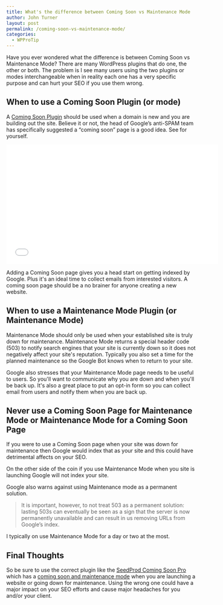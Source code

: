 ```yaml
---
title: What's the difference between Coming Soon vs Maintenance Mode
author: John Turner
layout: post
permalink: /coming-soon-vs-maintenance-mode/
categories:
  - WPProTip
---
```


Have you ever wondered what the difference is between Coming Soon vs Maintenance Mode? There are many WordPress plugins that do one, the other or both. The problem is I see many users using the two plugins or modes interchangeable when in reality each one has a very specific purpose and can hurt your SEO if you use them wrong.

## When to use a Coming Soon Plugin (or mode)

A [Coming Soon Plugin]("/") should be used when a domain is new and you are building out the site. Believe it or not, the head of Google’s anti-SPAM team has specifically suggested a “coming soon” page is a good idea. See for yourself.

<iframe width="560" height="315" src="//www.youtube.com/embed/R9JvBLjLrUI" frameborder="0" allowfullscreen></iframe>

Adding a Coming Soon page gives you a head start on getting indexed by Google. Plus it's an ideal time to collect emails from interested visitors. A coming soon page should be a no brainer for anyone creating a new website.

## When to use a Maintenance Mode Plugin (or Maintenance Mode)

Maintenance Mode should only be used when your established site is truly down for maintenance. Maintenance Mode returns a special header code (503) to notify search engines that your site is currently down so it does not negatively affect your site's reputation. Typically you also set a time for the planned maintenance so the Google Bot knows when to return to your site.

Google also stresses that your Maintenance Mode page needs to be useful to users. So you'll want to communicate why you are down and when you'll be back up. It's also a great place to put an opt-in form so you can collect email from users and notify them when you are back up.

## Never use a Coming Soon Page for Maintenance Mode or Maintenance Mode for a Coming Soon Page

If you were to use a Coming Soon page when your site was down for maintenance then Google would index that as your site and this could have detrimental affects on your SEO.

On the other side of the coin if you use Maintenance Mode when you site is launching Google will not index your site.

Google also warns against using Maintenance mode as a permanent solution.

> It is important, however, to not treat 503 as a permanent solution: lasting 503s can eventually be seen as a sign that the server is now permanently unavailable and can result in us removing URLs from Google’s index.

I typically on use Maintenance Mode for a day or two at the most.

## Final Thoughts

So be sure to use the correct plugin like the [SeedProd Coming Soon Pro]("/") which has a [coming soon and maintenance mode]("/features/") when you are launching a website or going down for maintenance. Using the wrong one could have a major impact on your SEO efforts and cause major headaches for you and/or your client.
